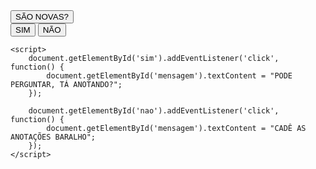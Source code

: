 <!DOCTYPE html>
<html lang="pt-BR">
<head>
    <meta charset="UTF-8">
    <meta name="viewport" content="width=device-width, initial-scale=1.0">
    <title>Meu Site</title>
    <link rel="stylesheet" href="styles.css">
</head>
<body>
    <div class="container">
        <button id="main-button">SÃO NOVAS?</button>
        <div class="options">
            <button id="sim">SIM</button>
            <button id="nao">NÃO</button>
        </div>
        <p id="mensagem"></p>
    </div>

    <script>
        document.getElementById('sim').addEventListener('click', function() {
            document.getElementById('mensagem').textContent = "PODE PERGUNTAR, TÁ ANOTANDO?";
        });

        document.getElementById('nao').addEventListener('click', function() {
            document.getElementById('mensagem').textContent = "CADÊ AS ANOTAÇÕES BARALHO";
        });
    </script>
</body>
</html>
